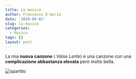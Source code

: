 ```yaml
---
title: La musica
author: Francesco D'Auria
date: '2019-04-01'
slug: la-musica
categories:
  - Musica
tags: []
layout: post
---
```


La mia **nuova canzone** ( *Valse Lente*) è una canzone con una **complicazione abbastanza elevata** però molto bella.

![spartito](http://cdn.imslp.org/images/thumb/pdfs/82/55e60b956f13967c44859455404b7a2e48241279.png)
